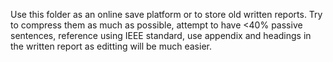 Use this folder as an online save platform or to store old written reports. Try to compress them as much as possible, attempt to have <40% passive sentences, reference using IEEE standard, use appendix and headings in the written report as editting will be much easier. 
